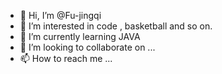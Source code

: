 - 👋 Hi, I’m @Fu-jingqi
- 👀 I’m interested in code , basketball and so on.
- 🌱 I’m currently learning JAVA
- 💞️ I’m looking to collaborate on ...
- 📫 How to reach me ...

<!---
Fu-jingqi/Fu-jingqi is a ✨ special ✨ repository because its `README.md` (this file) appears on your GitHub profile.
You can click the Preview link to take a look at your changes.
--->
